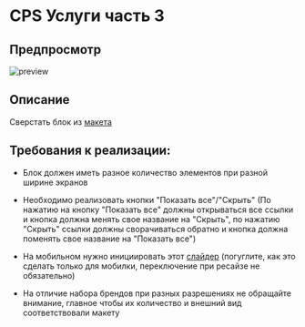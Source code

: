# CPS Услуги часть 3

## Предпросмотр

![preview](https://i.postimg.cc/8CnrCKbz/cps-3-preview.png)

## Описание

Сверстать блок из [макета](https://www.figma.com/file/7Aydx1qy2l56BJYrIDlHFq/%D0%91%D0%BB%D0%BE%D0%BA-1.5%3A-JavaScript-%D0%B2-%D0%B1%D1%80%D0%B0%D1%83%D0%B7%D0%B5%D1%80%D0%B5?node-id=0%3A312&t=dGww9JjOvv9cuZX8-1)

## Требования к реализации:

- Блок должен иметь разное количество элементов при разной ширине экранов

- Необходимо реализовать кнопки "Показать все"/"Скрыть" (По нажатию на кнопку "Показать все" должны открываться все ссылки и кнопка должна менять свое название на "Скрыть", по нажатию "Скрыть" ссылки должны сворачиваться обратно и кнопка должна поменять свое название на "Показать все")

- На мобильном нужно инициировать этот [слайдер](https://swiperjs.com/) (погуглите, как это сделать только для мобилки, переключение при ресайзе не обязательно)

- На отличие набора брендов при разных разрешениях не обращайте внимание, главное чтобы их количество и внешний вид соответствовали макету
